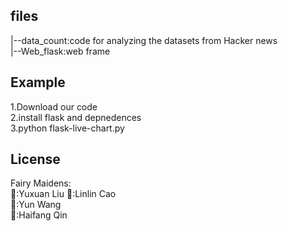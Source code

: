## files

|--data_count:code for analyzing the datasets from Hacker news  
|--Web_flask:web frame  

## Example

1.Download our code  
2.install flask and depnedences  
3.python flask-live-chart.py  

## License

Fairy Maidens:  
:princess::Yuxuan Liu
:princess::Linlin Cao  
:princess::Yun Wang  
:princess::Haifang Qin  





